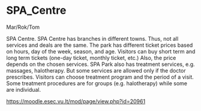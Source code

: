 # SPA_Centre
Mar/Rok/Tom

SPA Centre. SPA Centre has branches in different towns. Thus, not all services and deals are the same. The park has different ticket prices based on hours, day of the week, season, and age. Visitors can buy short term and long term tickets (one-day ticket, monthly ticket, etc.) Also, the price depends on the chosen services. SPA Park also has treatment services, e.g. massages, halotherapy. But some services are allowed only if the doctor prescribes. Visitors can choose treatment program and the period of a visit. Some treatment procedures are for groups (e.g. halotherapy) while some are individual.

https://moodle.esec.vu.lt/mod/page/view.php?id=20961